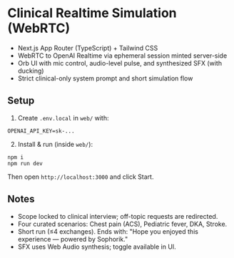 # Clinical Realtime Simulation (WebRTC)

- Next.js App Router (TypeScript) + Tailwind CSS
- WebRTC to OpenAI Realtime via ephemeral session minted server-side
- Orb UI with mic control, audio-level pulse, and synthesized SFX (with ducking)
- Strict clinical-only system prompt and short simulation flow

## Setup

1. Create `.env.local` in `web/` with:
```
OPENAI_API_KEY=sk-...
```

2. Install & run (inside `web/`):
```
npm i
npm run dev
```
Then open `http://localhost:3000` and click Start.

## Notes
- Scope locked to clinical interview; off-topic requests are redirected.
- Four curated scenarios: Chest pain (ACS), Pediatric fever, DKA, Stroke.
- Short run (≤4 exchanges). Ends with: "Hope you enjoyed this experience — powered by Sophorik."
- SFX uses Web Audio synthesis; toggle available in UI.

